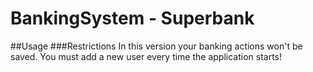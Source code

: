 # BankingSystem - Superbank
##Usage
###Restrictions
In this version your banking actions won't be saved. You must add a new user every time the application starts!
